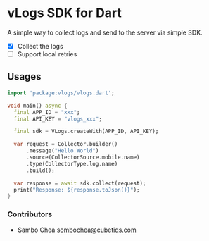 # vLogs SDK for Dart

A simple way to collect logs and send to the server via simple SDK.

-   [x] Collect the logs
-   [ ] Support local retries

## Usages

```dart
import 'package:vlogs/vlogs.dart';

void main() async {
  final APP_ID = "xxx";
  final API_KEY = "vlogs_xxx";

  final sdk = VLogs.createWith(APP_ID, API_KEY);

  var request = Collector.builder()
      .message("Hello World")
      .source(CollectorSource.mobile.name)
      .type(CollectorType.log.name)
      .build();

  var response = await sdk.collect(request);
  print("Response: ${response.toJson()}");
}
```

### Contributors

-   Sambo Chea <sombochea@cubetiqs.com>
